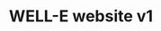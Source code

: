 ---
layout: post
location: UQAM
title: WELL-E website v1
image: 
category: web
tag: 
description: Following the end of the contract with ProgramAction, adjust the WELL-E website to ease user experience and adjust UI details
contributors: Rachel van Vliet, Catherine Fisette, Mamadou Maladho Barry, ProgramAction, Abdoulaye Baniré Diallo (PI)
tasks: Adjustments to the website, Change UI elements, Facilitate user experience according to communications experts, Recreate pages
tools: HTML, CSS, Javascript JQuery
article: 
github: https://github.com/WELL-E-chair/well-e_website
website: https://well-e.org/en/
---